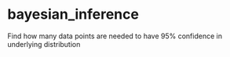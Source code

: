 # bayesian_inference
Find how many data points are needed to have 95% confidence in underlying distribution
